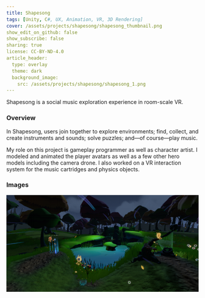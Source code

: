 ```yaml
---
title: Shapesong
tags: [Unity, C#, UX, Animation, VR, 3D Rendering]
cover: /assets/projects/shapesong/shapesong_thumbnail.png
show_edit_on_github: false
show_subscribe: false
sharing: true
license: CC-BY-ND-4.0
article_header:
  type: overlay
  theme: dark
  background_image:
    src: /assets/projects/shapesong/shapesong_1.png
---
```


Shapesong is a social music exploration experience in room-scale VR.

<!--more-->
### Overview

In Shapesong, users join together to explore environments; find, collect, and create instruments and sounds; solve puzzles; and—of course—play music.

My role on this project is gameplay programmer as well as character artist. I modeled and animated the player avatars as well as a few other hero models including the camera drone. I also worked on a VR interaction system for the music cartridges and physics objects.

### Images

![image](/assets/projects/shapesong/shapesong_2.png)
